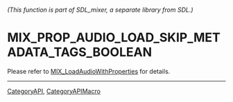 ###### (This function is part of SDL_mixer, a separate library from SDL.)
# MIX_PROP_AUDIO_LOAD_SKIP_METADATA_TAGS_BOOLEAN

Please refer to [MIX_LoadAudioWithProperties](MIX_LoadAudioWithProperties) for details.

----
[CategoryAPI](CategoryAPI), [CategoryAPIMacro](CategoryAPIMacro)

